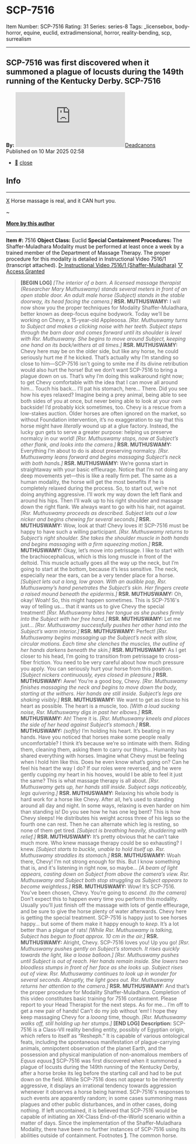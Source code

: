 # SCP-7516
Item Number: SCP-7516
Rating: 31
Series: series-8
Tags: _licensebox, body-horror, equine, euclid, extradimensional, horror, reality-bending, scp, surrealism

---

SCP-7516 was first discovered when it summoned a plague of locusts during the 149th running of the Kentucky Derby.
SCP-7516  
---  
**By:** [![Deadcanons](https://www.wikidot.com/avatar.php?userid=2821677&amp;size=small&amp;timestamp=1751332496)](http://www.wikidot.com/user:info/deadcanons)[Deadcanons](http://www.wikidot.com/user:info/deadcanons)  
Published on 10 Mar 2025 02:58  
  

  * [](javascript:;)
[close](javascript:;)
## Info
* * *
[X](javascript:;)
Horse massage is real, and it CAN hurt you.  
  
~  
  
**[More by this author](/deadcanons-author-page)**
* * *

**Item #:** 7516
**Object Class:** Euclid
**Special Containment Procedures:** The Shaffer-Muladhara Modality must be performed at least once a week by a trained member of the Department of Massage Therapy. The proper procedure for this modality is detailed in Instructional Video 7516/1 (transcript attached).
[▷ Instructional Video 7516/1 (Shaffer-Muladhara)](javascript:;)
[▽ Access Granted](javascript:;)
> **[BEGIN LOG]**
> _[The interior of a barn. A licensed massage therapist (Researcher Mary Muthuswamy) stands several meters in front of an open stable door. An adult male horse (Subject) stands in the stable doorway, its head facing the camera.]_
> **RSR. MUTHUSWAMY:** I will now show you the proper techniques for Modality Shaffer-Muladhara, better known as deep-focus equine bodywork. Today we’ll be working on Chevy, a 15-year-old Appleoosa.
> _[Rsr. Muthuswamy turns to Subject and makes a clicking noise with her teeth. Subject steps through the barn door and comes forward until its shoulder is level with Rsr. Muthuswamy. She begins to move around Subject, keeping one hand on its back/withers at all times.]_
> **RSR. MUTHUSWAMY:** Chevy here may be on the older side, but like any horse, he could seriously hurt me if he kicked. That’s actually why I’m standing so close to him—SCP-7516 isn't going to smite me if its divine retribution would also hurt the horse!
> But we don’t want SCP-7516 to bring a plague down on us. That’s why I’m doing this walkaround right now; to get Chevy comfortable with the idea that I can move all around him… Touch his back… I’ll pat his stomach, here… There. Did you see how his eyes relaxed? Imagine being a prey animal, being able to see both sides of you at once, but never being able to look at your own backside! I’d probably kick sometimes, too.
> Chevy is a rescue from a low-stakes auction. Older horses are often ignored on the market, so without Foundation intervention, it’s no exaggeration to say that this horse might have _literally_ wound up at a glue factory. Instead, the lucky gun gets to serve a greater purpose: helping us preserve normalcy in our world!
> _[Rsr. Muthuswamy stops, now at Subject’s other flank, and looks into the camera.]_
> **RSR. MUTHUSWAMY:** Everything I’m about to do is about preserving normalcy.
> _[Rsr. Muthuswamy leans forward and begins massaging Subject’s neck with both hands.]_
> **RSR. MUTHUSWAMY:** We’re gonna start in straightaway with your basic effleurage. Notice that I’m not doing any deep movements yet—this is like a really firm pet. The same as a human modality, the horse will get the most benefits if he is completely relaxed during the process. So, to start out, we’re not doing anything aggressive.
> I’ll work my way down the left flank and around his hips. Then I’ll walk up to his right shoulder and massage down the right flank. We always want to go with his hair, not against.
> _[Rsr. Muthuswamy proceeds as described. Subject lets out a low nicker and begins chewing for several seconds.]_
> **RSR. MUTHUSWAMY:** Wow, look at that! Chevy loves it! SCP-7516 must be happy to have such a willing participant.
> _[Rsr. Muthuswamy returns to Subject’s right shoulder. She takes the shoulder muscle in both hands and begins massaging with a firm squeezing motion.]_
> **RSR. MUTHUSWAMY:** Okay, let’s move into petrissage. I like to start with the brachiocephalicus, which is this long muscle in front of the deltoid. This muscle actually goes all the way up the neck, but I’m going to start at the bottom, because it’s less sensitive. The neck, especially near the ears, can be a very tender place for a horse.
> _[Subject lets out a long, low groan. With an audible *pop*, Rsr. Muthuswamy’s hand penetrates the Subject’s skin. Her fingers create a raised mound beneath the epidermis.]_
> **RSR. MUTHUSWAMY:** Oh, okay! Woah! So, this might happen sometimes. This is SCP-7516's way of telling us… that it wants us to give Chevy the special treatment!
> _[Rsr. Muthuswamy bites her tongue as she pushes firmly into the Subject with her free hand.]_
> **RSR. MUTHUSWAMY:** Let me just…
> _[Rsr. Muthuswamy successfully pushes her other hand into the Subject’s warm interior.]_
> **RSR. MUTHUSWAMY:** Perfect!
> _[Rsr. Muthuswamy begins massaging up the Subject’s neck with slow, circular motions. Each time she clenches the muscles, the outline of her hands darkens beneath the skin.]_
> **RSR. MUTHUSWAMY:** As I get closer to his head, I’m going to transition from petrissage to cross-fiber friction. You need to be very careful about how much pressure you apply. You can seriously hurt your horse from this position.
> _[Subject nickers continuously, eyes closed in pleasure.]_
> **RSR. MUTHUSWAMY:** Aww! You’re a good boy, Chevy.
> _[Rsr. Muthuswamy finishes massaging the neck and begins to move down the body, starting at the withers. Her hands are still inside. Subject’s legs are shaking visibly.]_
> **RSR. MUTHUSWAMY:** We want to get as close to his heart as possible. The heart is a muscle, too.
> _[With a loud sucking noise, Rsr. Muthuswamy digs in past her elbows.]_
> **RSR. MUTHUSWAMY:** Ah! There it is.
> _[Rsr. Muthuswamy kneels and places the side of her head against Subject’s stomach.]_
> **RSR. MUTHUSWAMY:** _(softly)_ I’m holding his heart. It’s beating in my hands.
> Have you noticed that horses make some people really uncomfortable? I think it’s because we’re so intimate with them. Riding them, cleaning them, asking them to carry our things… Humanity has shared everything with horses. Imagine what Chevy must be feeling when I hold him like this. Does he even know what’s going on? Can he feel his heart the way I do? If our roles were reversed, and he were gently cupping _my_ heart in his hooves, would I be able to feel it just the same?
> This is what massage therapy is all about.
> _[Rsr. Muthuswamy gets up, her hands still inside. Subject sags noticeably, legs quivering.]_
> **RSR. MUTHUSWAMY:** Relaxing his whole body is hard work for a horse like Chevy. After all, he’s used to standing around all day and night. In some ways, relaxing is even harder on him than standing is!
> Do you see how he has one leg bent? This is how Chevy sleeps! He distributes his weight across three of his legs so the fourth one can rest. Then he can alternate which leg is resting, so none of them get tired.
> _[Subject is breathing heavily, shuddering with relief.]_
> **RSR. MUTHUSWAMY:** It’s pretty obvious that he can’t take much more. Who knew massage therapy could be so exhausting?
> I knew.
> _[Subject starts to buckle, unable to hold itself up. Rsr. Muthuswamy straddles its stomach.]_
> **RSR. MUTHUSWAMY:** Woah there, Chevy! I’m not strong enough for this. But I know something that is, and it's listening in right now, so maybe…
> _[A beam of light appears, casting down on Subject from above the camera’s view. Rsr. Muthuswamy and Subject both stop struggling as Subject appears to become weightless.]_
> **RSR. MUTHUSWAMY:** Wow! It’s SCP-7516. You’ve been chosen, Chevy. You’re going to _ascend._
> _(to the camera)_ Don’t expect this to happen every time you perform this modality. Usually you’ll just finish off the massage with lots of gentle effleurage, and be sure to give the horse plenty of water afterwards. Chevy here is getting the special treatment. SCP-7516 is happy just to see horses happy… but some of them make it happy enough to _keep_. It’s a lot better than a plague of rats!
> _[While Rsr. Muthuswamy is talking, Subject has begun to float approx. 10 cm in the air.]_
> **RSR. MUTHUSWAMY:** Alright, Chevy. SCP-7516 loves you! Up you go!
> _[Rsr. Muthuswamy pushes gently on Subject’s stomach. It rises quickly towards the light, like a loose balloon.]_
> _[Rsr. Muthuswamy pushes until Subject is out of reach. Her hands remain inside. She lowers two bloodless stumps in front of her face as she looks up. Subject rises out of view. Rsr. Muthuswamy continues to look up in wonder for several seconds. Abruptly, the light goes out. Rsr. Muthuswamy returns her attention to the camera.]_
> **RSR. MUTHUSWAMY:** And that’s the proper procedure for Modality Shaffer-Muladhara. Completion of this video constitutes basic training for 7516 containment. Please report to your Head Therapist for the next steps. As for me… I’m off to get a new pair of hands! Can’t do my job without ‘em!
> I hope they keep massaging Chevy for a _looong_ time, though.
> _[Rsr. Muthuswamy walks off, still holding up her stumps.]_
> **[END LOG]**
**Description:** SCP-7516 is a Class-VII reality bending entity, possibly of Egyptian origin, which refers to itself as “Resheph.” It is capable of various ontological feats, including the spontaneous manifestation of plague-carrying animals, omnipotent observation of the planet Earth, and the possession and physical manipulation of non-anomalous members of _Equus equus_.[1](javascript:;)
SCP-7516 was first discovered when it summoned a plague of locusts during the 149th running of the Kentucky Derby, after a horse broke its leg before the starting call and had to be put down on the field. While SCP-7516 does not appear to be inherently aggressive, it displays an irrational tendency towards aggression whenever it observes a horse being harmed. SCP-7516's responses to such events are apparently random; in some cases summoning mass plagues and other public disturbances, and in other cases, doing nothing. If left uncontained, it is believed that SCP-7516 would be capable of initiating an XK-Class End-of-the-World scenario within a matter of days.
Since the implementation of the Shaffer-Muladhara Modality, there have been no further instances of SCP-7516 using its abilities outside of containment.
Footnotes
[1](javascript:;). The common horse.